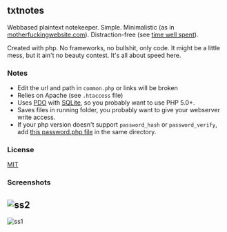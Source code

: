 
txtnotes
--------
Webbased plaintext notekeeper. Simple. Minimalistic (as in [motherfuckingwebsite.com](http://www.motherfuckingwebsite.com)). Distraction-free (see [time well spent](https://www.timewellspent.io/)).

Created with php. No frameworks, no bullshit, only code. It might be a little mess, but it ain't no beauty contest. It's all about speed here.

### Notes
* Edit the url and path in `common.php` or links will be broken
* Relies on Apache (see `.htaccess` file)
* Uses [PDO](https://php.net/manual/en/intro.pdo.php) with [SQLite](https://sqlite.org), so you probably want to use PHP 5.0+.
* Saves files in running folder, you probably want to give your webserver write access.
* If your php version doesn't support `password_hash` or `password_verify`, add [this password.php file](https://github.com/ircmaxell/password_compat/blob/master/lib/password.php) in the same directory.

### License
[MIT](/LICENSE)

### Screenshots
![ss2](https://cloud.githubusercontent.com/assets/12662260/24330735/5bf9b23c-1225-11e7-858d-2571d17e779b.png)
---
![ss1](https://cloud.githubusercontent.com/assets/12662260/24330733/538f7942-1225-11e7-93e7-6b61cbf258a5.png)
